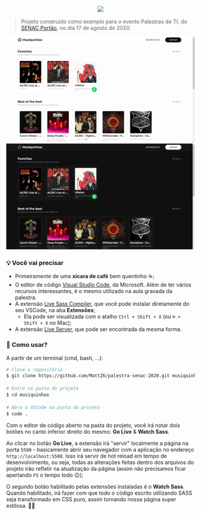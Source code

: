 <p align="center">
  <img src="https://www.senac.br/images/senac_logo.png" width="200" />
</p>

> Projeto construído como exemplo para o evento Palestras de TI, do [SENAC Portão](https://www.pr.senac.br/principal/?uep=46), no dia 17 de agosto de 2020.


<img src="github/light.png" alt="Aplicação com tema claro ☀" title="Aplicação com tema claro ☀" />

<br />

<img src="github/dark.png" alt="Aplicação com tema escuro 🌙" title="Aplicação com tema escuro 🌙" />


### 💡 Você vai precisar

- Primeiramente de uma **xícara de café** bem quentinho ☕;
- O editor de código [Visual Studio Code](https://code.visualstudio.com/Download), da Microsoft. Além de ter vários recursos interessantes, é o mesmo utilizado na aula gravada da palestra.
- A extensão [Live Sass Compiler](https://marketplace.visualstudio.com/items?itemName=ritwickdey.live-sass), que você pode instalar diretamente do seu VSCode, na aba **Extensões**;
  - Ela pode ser visualizada com o atalho `Ctrl + Shift + X` (ou `⌘ + Shift + X` no Mac);
- A extensão [Live Server](https://marketplace.visualstudio.com/items?itemName=ritwickdey.LiveServer), que pode ser encontrada da mesma forma.
   


### 📝 Como usar?

A partir de um terminal (cmd, bash, ...):

```bash
# Clone o repositório
$ git clone https://github.com/MattZ6/palestra-senac-2020.git musiquinhas

# Entre na pasta do projeto
$ cd musiquinhas

# Abra o VSCode na pasta do projeto
$ code .
```

Com o editor de código aberto na pasta do projeto, você irá notar dois botões no canto inferior direito do mesmo: **Go Live** & **Watch Sass**.

Ao clicar no botão **Go Live**, a extensão irá "servir" localmente a página na porta `5500` - basicamente abrir seu navegador com a aplicação no endereço `http://localhost:5500`. Isso irá servir de hot reload em tempo de desenvolvimento, ou seja, todas as alterações feitas dentro dos arquivos do projeto irão refletir na atualização da página (assim não precisamos ficar apertando `F5` o tempo todo 😉);

O segundo botão habilitado pelas extensões instaladas é o **Watch Sass**. Quando habilitado, irá fazer com que todo o código escrito utilizando SASS seja transformado em CSS puro, assim tornando nossa página super estilosa. 💅🏻
